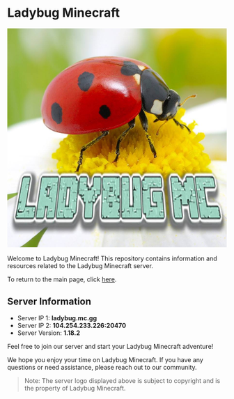 # Ladybug Minecraft

![Ladybug Minecraft Logo](https://github.com/Vokuar/Teamladybug/blob/main/images/LadybugLogo.jpg?raw=true)

Welcome to Ladybug Minecraft! This repository contains information and resources related to the Ladybug Minecraft server.

To return to the main page, click [here](https://github.com/Vokuar/Teamladybug).

## Server Information

- Server IP 1: **ladybug.mc.gg**
- Server IP 2: **104.254.233.226:20470**
- Server Version: **1.18.2**

Feel free to join our server and start your Ladybug Minecraft adventure!

We hope you enjoy your time on Ladybug Minecraft. If you have any questions or need assistance, please reach out to our community.

> Note: The server logo displayed above is subject to copyright and is the property of Ladybug Minecraft.

